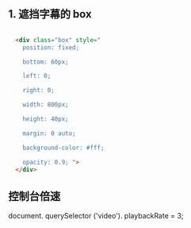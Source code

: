 ## 1. 遮挡字幕的 box
```html

  <div class="box" style="   
    position: fixed;

    bottom: 60px;

    left: 0;

    right: 0;

    width: 800px;

    height: 40px;

    margin: 0 auto;

    background-color: #fff;

    opacity: 0.9; ">
  </div>
```

## 控制台倍速
document. querySelector ('video'). playbackRate = 3;